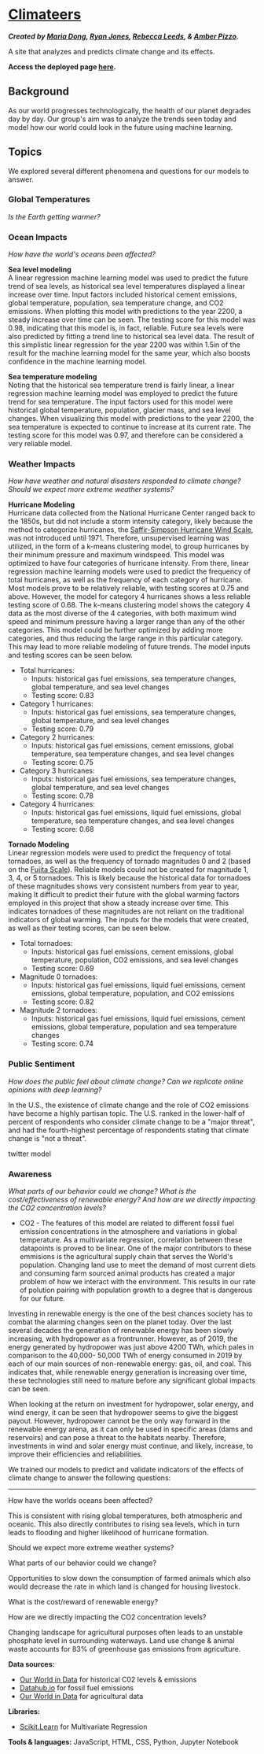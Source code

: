 # [Climateers](#)
**_Created by [Maria Dong](https://github.com/mariajdong), [Ryan Jones](https://github.com/Jonsey1696), [Rebecca Leeds](https://github.com/rmoesw01), & [Amber Pizzo](https://github.com/apizzo1)._**

A site that analyzes and predicts climate change and its effects.

**Access the deployed page [here](#).**

## Background
As our world progresses technologically, the health of our planet degrades day by day. Our group's aim was to analyze the trends seen today and model how our world could look in the future using machine learning.

## Topics
We explored several different phenomena and questions for our models to answer.

### Global Temperatures
_Is the Earth getting warmer?_


### Ocean Impacts
_How have the world's oceans been affected?_

**Sea level modeling**  
A linear regression machine learning model was used to predict the future trend of sea levels, as historical sea level temperatures displayed a linear increase over time. Input factors included historical cement emissions, global temperature, population, sea temperature change, and CO2 emissions. When plotting this model with predictions to the year 2200, a steady increase over time can be seen. The testing score for this model was 0.98, indicating that this model is, in fact, reliable. Future sea levels were also predicted by fitting a trend line to historical sea level data. The result of this simplistic linear regression for the year 2200 was within 1.5in of the result for the machine learning model for the same year, which also boosts confidence in the machine learning model.

**Sea temperature modeling**  
Noting that the historical sea temperature trend is fairly linear, a linear regression machine learning model was employed to predict the future trend for sea temperature. The input factors used for this model were historical global temperature, population, glacier mass, and sea level changes. When visualizing this model with predictions to the year 2200, the sea temperature is expected to continue to increase at its current rate. The testing score for this model was 0.97, and therefore can be considered a very reliable model. 

### Weather Impacts
_How have weather and natural disasters responded to climate change? Should we expect more extreme weather systems?_

**Hurricane Modeling**  
Hurricane data  collected from the National Hurricane Center ranged back to the 1850s, but did not include a storm intensity category, likely because the method to categorize hurricanes, the [Saffir-Simpson Hurricane Wind Scale](https://en.wikipedia.org/wiki/Saffir%E2%80%93Simpson_scale), was not introduced until 1971. Therefore, unsupervised learning was utilized, in the form of a k-means clustering model, to group hurricanes by their minimum pressure and maximum windspeed. This model was optimized to have four categories of hurricane intensity. From there, linear regression machine learning models were used to predict the frequency of total hurricanes, as well as the frequency of each category of hurricane. Most models prove to be relatively reliable, with testing scores at 0.75 and above. However, the model for category 4 hurricanes shows a less reliable testing score of 0.68. The k-means clustering model shows the category 4 data as the most diverse of the 4 categories, with both maximum wind speed and minimum pressure having a larger range than any of the other categories. This model could be further optimized by adding more categories, and thus reducing the large range in this particular category.  This may lead to more reliable modeling of future trends. The model inputs and testing scores can be seen below. 
- Total hurricanes:
    - Inputs: historical gas fuel emissions, sea temperature changes, global temperature, and sea level changes
    - Testing score: 0.83
- Category 1 hurricanes: 
    - Inputs: historical gas fuel emissions, sea temperature changes, global temperature, and sea level changes
    - Testing score: 0.79
- Category 2 hurricanes:
    - Inputs: historical gas fuel emissions, cement emissions, global temperature, sea temperature changes, and sea level changes
    - Testing score: 0.75
- Category 3 hurricanes: 
    - Inputs: historical gas fuel emissions, sea temperature changes, global temperature, and sea level changes  
    - Testing score: 0.78
- Category 4 hurricanes:  
    - Inputs: historical gas fuel emissions, liquid fuel emissions, global temperature, sea temperature changes, and sea level changes  
    - Testing score: 0.68

**Tornado Modeling**  
Linear regression models were used to predict the frequency of total tornadoes, as well as the frequency of tornado magnitudes 0 and 2 (based on the [Fujita Scale](https://en.wikipedia.org/wiki/Fujita_scale)). Reliable models could not be created for magnitude 1, 3, 4, or 5 tornadoes. This is likely because the historical data for tornadoes of these magnitudes shows very consistent numbers from year to year, making It difficult to predict their future with the global warming factors employed in this project that show a steady increase over time. This indicates tornadoes of these magnitudes are not reliant on the traditional indicators of global warming. The inputs for the models that were created, as well as their testing scores, can be seen below. 
- Total tornadoes:
    - Inputs: historical gas fuel emissions, cement emissions, global temperature, population, CO2 emissions, and sea level changes
    - Testing score: 0.69
- Magnitude 0 tornadoes: 
    - Inputs: historical gas fuel emissions, liquid fuel emissions, cement emissions, global temperature, population, and CO2 emissions
    - Testing score: 0.82
- Magnitude 2 tornadoes:
    - Inputs: historical gas fuel emissions, liquid fuel emissions, cement emissions, global temperature, population and sea temperature changes 
    - Testing score: 0.74

### Public Sentiment
_How does the public feel about climate change? Can we replicate online opinions with deep learning?_

In the U.S., the existence of climate change and the role of CO2 emissions have become a highly partisan topic. The U.S. ranked in the lower-half of percent of respondents who consider climate change to be a "major threat", and had the fourth-highest percentage of respondents stating that climate change is "not a threat".

twitter model

### Awareness
_What parts of our behavior could we change? What is the cost/effectiveness of renewable energy? And how are we directly impacting the CO2 concentration levels?_
* CO2 - The features of this model are related to different fossil fuel emission concentrations in the atmosphere and variations in global temperature. As a multivariate regression, correlation between these datapoints is proved to be linear. One of the major contributors to these emmisions is the agricultural supply chain that serves the World's population. Changing land use to meet the demand of most current diets and consuming farm sourced animal products has created a major problem of how we interact with the environment. This results in our rate of polution pairing with population growth to a degree that is dangerous for our future.

Investing in renewable energy is the one of the best chances society has to combat the alarming changes seen on the planet today. Over the last several decades the generation of renewable energy has been slowly increasing, with hydropower as a frontrunner. However, as of 2019, the energy generated by hydropower was just above 4200 TWh, which pales in comparison to the 40,000- 50,000 TWh of energy consumed in 2019 by each of our main sources of non-renewable energy: gas, oil, and coal. This indicates that, while renewable energy generation is increasing over time, these technologies still need to mature before any significant global impacts can be seen.

When looking at the return on investment for hydropower, solar energy, and wind energy, it can be seen that hydropower seems to give the biggest payout. However, hydropower cannot be the only way forward in the renewable energy arena, as it can only be used in specific areas (dams and reservoirs) and can pose a threat to the habitats nearby. Therefore, investments in wind and solar energy must continue, and likely, increase, to improve their efficiencies and reliabilities.

We trained our models to predict and validate indicators of the effects of climate change to answer the following questions:

---


How have the worlds oceans been affected?

This is consistent with rising global temperatures, both atmospheric and oceanic. This also directly contributes to rising sea levels, which in turn leads to flooding and higher likelihood of hurricane formation.


Should we expect more extreme weather systems?

What parts of our behavior could we change?

Opportunities to slow down the consumption of farmed animals which also would decrease the rate in which land is changed for housing livestock.


What is the cost/reward of renewable energy?

How are we directly impacting the CO2 concentration levels?

Changing landscape for agricultural purposes often leads to an unstable phosphate level in surrounding waterways. Land use change & animal waste accounts for 83% of greenhouse gas emissions from agriculture.

**Data sources:**
* [Our World in Data](https://ourworldindata.org/co2-and-other-greenhouse-gas-emissions) for historical C02 levels & emissions
* [Datahub.io](https://datahub.io/core/co2-fossil-global) for fossil fuel emissions
* [Our World in Data](https://ourworldindata.org/environmental-impacts-of-food) for agricultural data

**Libraries:**
* [Scikit.Learn](https://scikit-learn.org/stable/modules/generated/sklearn.linear_model.LinearRegression.html) for Multivariate Regression

**Tools & languages:** JavaScript, HTML, CSS, Python, Jupyter Notebook

